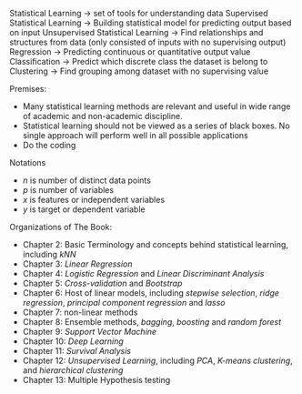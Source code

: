 Statistical Learning -> set of tools for understanding data
Supervised Statistical Learning -> Building statistical model for predicting output based on input
Unsupervised Statistical Learning -> Find relationships and structures from data (only consisted of inputs with no supervising output)
Regression -> Predicting continuous or quantitative output value
Classification -> Predict which discrete class the dataset is belong to
Clustering -> Find grouping among dataset with no supervising value

Premises:
- Many statistical learning methods are relevant and useful in wide range of academic and non-academic discipline.
- Statistical learning should not be viewed as a series of black boxes. No single approach will perform well in all possible applications
- Do the coding

Notations
- $n$ is number of distinct data points
- $p$ is number of variables
- $x$ is features or independent variables
- $y$ is target or dependent variable

Organizations of The Book:
- Chapter 2: Basic Terminology and concepts behind statistical learning, including *kNN*
- Chapter 3: *Linear Regression*
- Chapter 4: *Logistic Regression* and *Linear Discriminant Analysis*
- Chapter 5: *Cross-validation* and *Bootstrap*
- Chapter 6: Host of linear models, including *stepwise selection*, *ridge regression*, *principal component regression* and  *lasso* 
- Chapter 7: non-linear methods
- Chapter 8: Ensemble methods, *bagging*, *boosting* and *random forest*
- Chapter 9: *Support Vector Machine*
- Chapter 10: *Deep Learning*
- Chapter 11: *Survival Analysis*
- Chapter 12: *Unsupervised Learning*, including *PCA*, *K-means clustering*, and *hierarchical clustering*
- Chapter 13: Multiple Hypothesis testing
